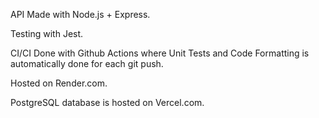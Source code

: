API Made with Node.js + Express.

Testing with Jest.

CI/CI Done with Github Actions where Unit Tests and Code Formatting is automatically done for each git push.

Hosted on Render.com.

PostgreSQL database is hosted on Vercel.com.
